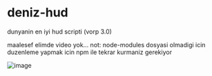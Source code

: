 # deniz-hud
dunyanin en iyi hud scripti (vorp 3.0)

maalesef elimde video yok...
not: node-modules dosyasi olmadigi icin duzenleme yapmak icin npm ile tekrar kurmaniz gerekiyor

![image](https://github.com/forealdeniz/deniz-hud/assets/85676222/885f6596-580c-4326-b604-57b28cc9fb56)
